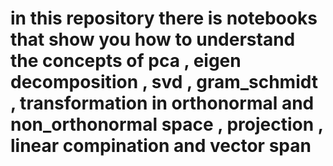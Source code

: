 # in this repository there is notebooks that show you how to understand the concepts of pca , eigen decomposition , svd , gram_schmidt , transformation in orthonormal and non_orthonormal space , projection , linear compination and vector span 
